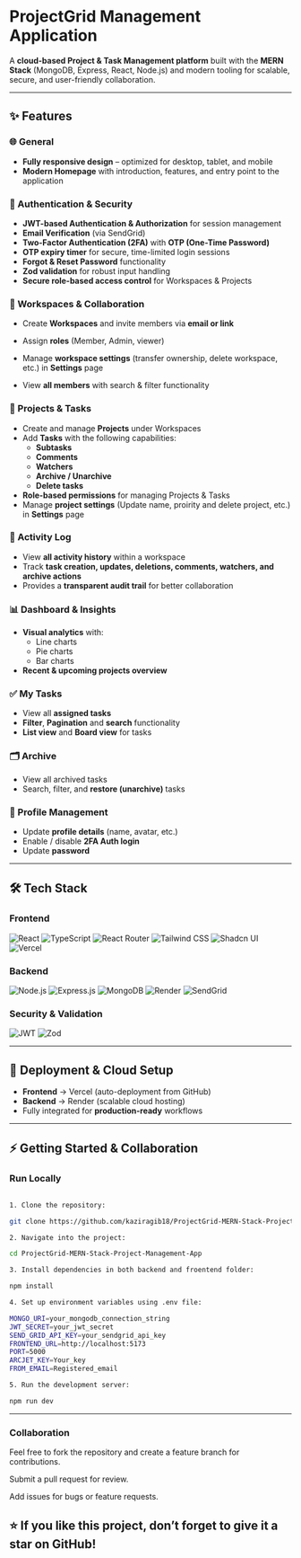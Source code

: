 # ProjectGrid Management Application

A **cloud-based Project & Task Management platform** built with the **MERN Stack** (MongoDB, Express, React, Node.js) and modern tooling for scalable, secure, and user-friendly collaboration.

---

## ✨ Features

### 🌐 General

- **Fully responsive design** – optimized for desktop, tablet, and mobile
- **Modern Homepage** with introduction, features, and entry point to the application

### 🔐 Authentication & Security

- **JWT-based Authentication & Authorization** for session management
- **Email Verification** (via SendGrid)
- **Two-Factor Authentication (2FA)** with **OTP (One-Time Password)**
- **OTP expiry timer** for secure, time-limited login sessions
- **Forgot & Reset Password** functionality
- **Zod validation** for robust input handling
- **Secure role-based access control** for Workspaces & Projects

### 👥 Workspaces & Collaboration

- Create **Workspaces** and invite members via **email or link**
- Assign **roles** (Member, Admin, viewer)
- Manage **workspace settings** (transfer ownership, delete workspace, etc.) in **Settings** page

- View **all members** with search & filter functionality

### 📂 Projects & Tasks

- Create and manage **Projects** under Workspaces
- Add **Tasks** with the following capabilities:
  - **Subtasks**
  - **Comments**
  - **Watchers**
  - **Archive / Unarchive**
  - **Delete tasks**
- **Role-based permissions** for managing Projects & Tasks
- Manage **project settings** (Update name, proirity and delete project, etc.) in **Settings** page

### 📜 Activity Log

- View **all activity history** within a workspace
- Track **task creation, updates, deletions, comments, watchers, and archive actions**
- Provides a **transparent audit trail** for better collaboration

### 📊 Dashboard & Insights

- **Visual analytics** with:
  - Line charts
  - Pie charts
  - Bar charts
- **Recent & upcoming projects overview**

### ✅ My Tasks

- View all **assigned tasks**
- **Filter**, **Pagination** and **search** functionality
- **List view** and **Board view** for tasks

### 🗂 Archive

- View all archived tasks
- Search, filter, and **restore (unarchive)** tasks

### 🙍 Profile Management

- Update **profile details** (name, avatar, etc.)
- Enable / disable **2FA Auth login**
- Update **password**

---

## 🛠️ Tech Stack

### Frontend

![React](https://img.shields.io/badge/React-20232A?style=for-the-badge&logo=react&logoColor=61DAFB)
![TypeScript](https://img.shields.io/badge/TypeScript-3178C6?style=for-the-badge&logo=typescript&logoColor=white)
![React Router](https://img.shields.io/badge/React%20Router-v7-CA4245?style=for-the-badge&logo=react-router&logoColor=white)
![Tailwind CSS](https://img.shields.io/badge/Tailwind_CSS-v4-06B6D4?style=for-the-badge&logo=tailwindcss&logoColor=white)
![Shadcn UI](https://img.shields.io/badge/Shadcn_UI-000000?style=for-the-badge&logo=shadcnui&logoColor=white)
![Vercel](https://img.shields.io/badge/Vercel-000000?style=for-the-badge&logo=vercel&logoColor=white)

### Backend

![Node.js](https://img.shields.io/badge/Node.js-339933?style=for-the-badge&logo=nodedotjs&logoColor=white)
![Express.js](https://img.shields.io/badge/Express.js-000000?style=for-the-badge&logo=express&logoColor=white)
![MongoDB](https://img.shields.io/badge/MongoDB-47A248?style=for-the-badge&logo=mongodb&logoColor=white)
![Render](https://img.shields.io/badge/Render-46E3B7?style=for-the-badge&logo=render&logoColor=black)
![SendGrid](https://img.shields.io/badge/SendGrid-0085CA?style=for-the-badge&logo=sendgrid&logoColor=white)

### Security & Validation

![JWT](https://img.shields.io/badge/JWT-000000?style=for-the-badge&logo=jsonwebtokens&logoColor=white)
![Zod](https://img.shields.io/badge/Zod-3068B7?style=for-the-badge&logo=zod&logoColor=white)

---

## 🚀 Deployment & Cloud Setup

- **Frontend** → Vercel (auto-deployment from GitHub)
- **Backend** → Render (scalable cloud hosting)
- Fully integrated for **production-ready** workflows

---

## ⚡ Getting Started & Collaboration

### Run Locally

```bash

1. Clone the repository:

git clone https://github.com/kaziragib18/ProjectGrid-MERN-Stack-Project-Management-App.git

2. Navigate into the project:

cd ProjectGrid-MERN-Stack-Project-Management-App

3. Install dependencies in both backend and froentend folder:

npm install

4. Set up environment variables using .env file:

MONGO_URI=your_mongodb_connection_string
JWT_SECRET=your_jwt_secret
SEND_GRID_API_KEY=your_sendgrid_api_key
FRONTEND_URL=http://localhost:5173
PORT=5000
ARCJET_KEY=Your_key
FROM_EMAIL=Registered_email

5. Run the development server:

npm run dev

```

---

### Collaboration

Feel free to fork the repository and create a feature branch for contributions.

Submit a pull request for review.

Add issues for bugs or feature requests.

## ⭐ If you like this project, don’t forget to give it a star on GitHub!
